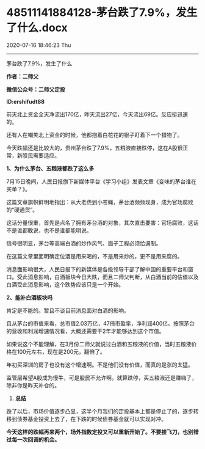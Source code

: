 # 48511141884128-茅台跌了7.9%，发生了什么.docx

2020-07-16 18:46:23 Thu

----

茅台跌了7\.9%，发生了什么

__作者：二师父__

__微信公众号：二师父定投__

__ID:ershifudt88__

前天北上资金全天净流出170亿，昨天流出27亿，今天流出69亿。反应挺迅速的。

还有人在嘲笑北上资金的时候，他都抱着白花花的银子盯着下一个猎物了。

今天跌幅还是比较大的，贵州茅台跌了7\.9%，五粮液直接跌停，这在A股很正常，新股民需要适应。

__1、为什么茅台、五粮液都跌了这么多__

7月15日晚间，人民日报旗下新媒体平台《学习小组》发表文章《变味的茅台谁在买单？》。

这篇文章旗帜鲜明地指出：从大老虎到小苍蝇，茅台酒频频现身，成为官场腐败的“硬通货”。

这话分量很重，首先是点名了拥有茅台酒的对象，其次直击要害：官场腐败，这话不是谁都敢说，也不是谁都能明说。

信号很明显，茅台等高端白酒的炒作风气、面子工程必须给遏制。

在这篇文章里面明确定位酒是用来喝的，不是用来炒的，更不是用来腐的。

消息面影响很大，人民日报下的新媒体是各级领导干部了解中国的重要平台和窗口。受此消息影响，白酒板块今日大跌，而且二师父判断，从白酒当前的估值以及白酒受此消息影响，这个跌势应该只是一个开始。

__2、能补白酒板块吗__

肯定是不能的。暂且不谈目前消息面对白酒的影响。

且从茅台的市值来看，总市值2\.03万亿，47倍市盈率，净利润400亿。按照茅台的营收和利润增速情况看，大概还需要干2年才能够达到这个市值。

如果说这个不能理解，在3月份二师父就说过白酒和五粮液的价值，当时五粮液价格在100元左右，现在是200元，翻倍了。

年初买深圳的房子也没有这个增速啊。不是他们没有价值，而真的是涨的太猛。

监管层希望A股成为慢牛，可是股民不允许啊。就算跌停，买五粮液还是赚嗨了，除非你是昨天补仓的。

1. __总结__

跌了以后，市场价值逐步凸显，这半个月我们的定投基本上都是停止了的，逐步转移到债券基金投资上去了，在下跌的时候债券基金就可以实现对冲。

__今天这样的跌幅再来两个，场外指数定投又可以重新开始了。不要接飞刀，也别错过每一次回调的机会。__

